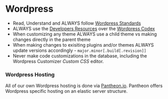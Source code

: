# Wordpress

* Read, Understand and ALWAYS follow [Wordpress Standards](https://codex.wordpress.org/WordPress_Coding_Standards)  
* ALWAYS use the [Developers Resources](https://developer.wordpress.org/) over the [Wordpress Codex](https://codex.wordpress.org/)  
* When customizing any theme ALWAYS use a child theme vs making changes directly in the parent theme  
* When making changes to exisiting plugins and/or themes ALWAYS update versions accordingly - `major.minor[.build[.revision]]`  
* Never make code customizations in the database, including the Wordpress Customizer *Custom CSS* editor.

### Wordpress Hosting

All of our own Wordpress hosting is done via [Pantheon.io](https://pantheon.io/). Pantheon offers Wordpress specific hosting on an elastic server structure.